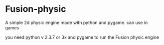 # Fusion-physic
A simple 2d physic engine made with python and pygame. can use in games

you need python v 2.3.7 or 3x and pygame to run the Fusion physic engine
